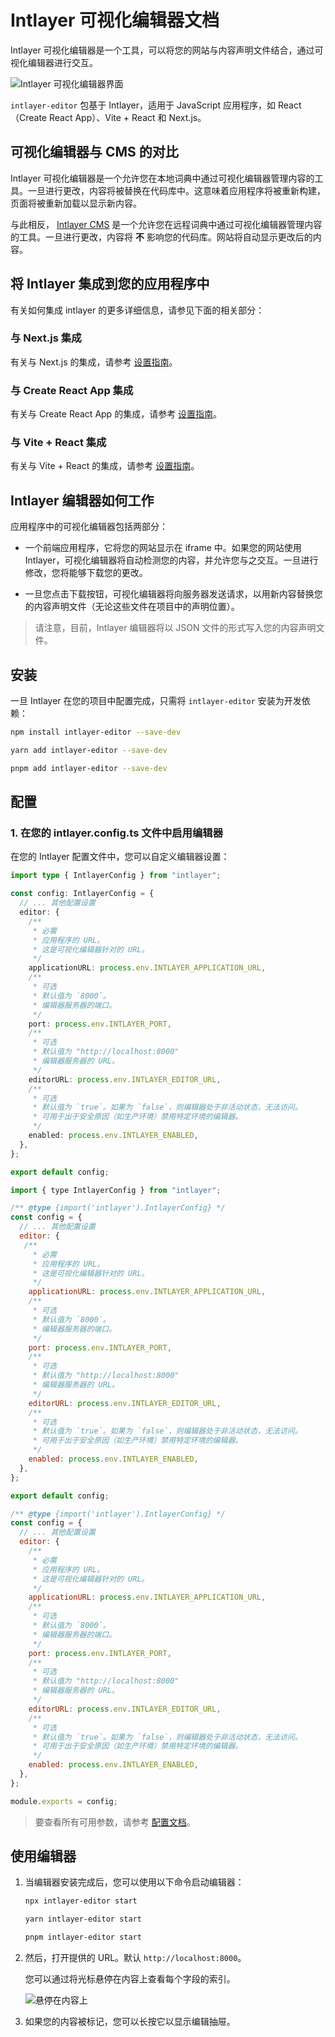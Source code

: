 # Intlayer 可视化编辑器文档

Intlayer 可视化编辑器是一个工具，可以将您的网站与内容声明文件结合，通过可视化编辑器进行交互。

![Intlayer 可视化编辑器界面](https://github.com/aymericzip/intlayer/blob/main/docs/assets/visual_editor.gif)

`intlayer-editor` 包基于 Intlayer，适用于 JavaScript 应用程序，如 React（Create React App）、Vite + React 和 Next.js。

## 可视化编辑器与 CMS 的对比

Intlayer 可视化编辑器是一个允许您在本地词典中通过可视化编辑器管理内容的工具。一旦进行更改，内容将被替换在代码库中。这意味着应用程序将被重新构建，页面将被重新加载以显示新内容。

与此相反， [Intlayer CMS](https://github.com/aymericzip/intlayer/blob/main/docs/zh/intlayer_CMS.md) 是一个允许您在远程词典中通过可视化编辑器管理内容的工具。一旦进行更改，内容将 **不** 影响您的代码库。网站将自动显示更改后的内容。

## 将 Intlayer 集成到您的应用程序中

有关如何集成 intlayer 的更多详细信息，请参见下面的相关部分：

### 与 Next.js 集成

有关与 Next.js 的集成，请参考 [设置指南](https://github.com/aymericzip/intlayer/blob/main/docs/zh/intlayer_with_nextjs_15.md)。

### 与 Create React App 集成

有关与 Create React App 的集成，请参考 [设置指南](https://github.com/aymericzip/intlayer/blob/main/docs/zh/intlayer_with_create_react_app.md)。

### 与 Vite + React 集成

有关与 Vite + React 的集成，请参考 [设置指南](https://github.com/aymericzip/intlayer/blob/main/docs/zh/intlayer_with_vite+react.md)。

## Intlayer 编辑器如何工作

应用程序中的可视化编辑器包括两部分：

- 一个前端应用程序，它将您的网站显示在 iframe 中。如果您的网站使用 Intlayer，可视化编辑器将自动检测您的内容，并允许您与之交互。一旦进行修改，您将能够下载您的更改。

- 一旦您点击下载按钮，可视化编辑器将向服务器发送请求，以用新内容替换您的内容声明文件（无论这些文件在项目中的声明位置）。

> 请注意，目前，Intlayer 编辑器将以 JSON 文件的形式写入您的内容声明文件。

## 安装

一旦 Intlayer 在您的项目中配置完成，只需将 `intlayer-editor` 安装为开发依赖：

```bash packageManager="npm"
npm install intlayer-editor --save-dev
```

```bash packageManager="yarn"
yarn add intlayer-editor --save-dev
```

```bash packageManager="pnpm"
pnpm add intlayer-editor --save-dev
```

## 配置

### 1. 在您的 intlayer.config.ts 文件中启用编辑器

在您的 Intlayer 配置文件中，您可以自定义编辑器设置：

```typescript fileName="intlayer.config.ts" codeFormat="typescript"
import type { IntlayerConfig } from "intlayer";

const config: IntlayerConfig = {
  // ... 其他配置设置
  editor: {
    /**
     * 必需
     * 应用程序的 URL。
     * 这是可视化编辑器针对的 URL。
     */
    applicationURL: process.env.INTLAYER_APPLICATION_URL,
    /**
     * 可选
     * 默认值为 `8000`。
     * 编辑器服务器的端口。
     */
    port: process.env.INTLAYER_PORT,
    /**
     * 可选
     * 默认值为 "http://localhost:8000"
     * 编辑器服务器的 URL。
     */
    editorURL: process.env.INTLAYER_EDITOR_URL,
    /**
     * 可选
     * 默认值为 `true`。如果为 `false`，则编辑器处于非活动状态，无法访问。
     * 可用于出于安全原因（如生产环境）禁用特定环境的编辑器。
     */
    enabled: process.env.INTLAYER_ENABLED,
  },
};

export default config;
```

```javascript fileName="intlayer.config.mjs" codeFormat="esm"
import { type IntlayerConfig } from "intlayer";

/** @type {import('intlayer').IntlayerConfig} */
const config = {
  // ... 其他配置设置
  editor: {
   /**
     * 必需
     * 应用程序的 URL。
     * 这是可视化编辑器针对的 URL。
     */
    applicationURL: process.env.INTLAYER_APPLICATION_URL,
    /**
     * 可选
     * 默认值为 `8000`。
     * 编辑器服务器的端口。
     */
    port: process.env.INTLAYER_PORT,
    /**
     * 可选
     * 默认值为 "http://localhost:8000"
     * 编辑器服务器的 URL。
     */
    editorURL: process.env.INTLAYER_EDITOR_URL,
    /**
     * 可选
     * 默认值为 `true`。如果为 `false`，则编辑器处于非活动状态，无法访问。
     * 可用于出于安全原因（如生产环境）禁用特定环境的编辑器。
     */
    enabled: process.env.INTLAYER_ENABLED,
  },
};

export default config;
```

```javascript fileName="intlayer.config.cjs" codeFormat="commonjs"
/** @type {import('intlayer').IntlayerConfig} */
const config = {
  // ... 其他配置设置
  editor: {
    /**
     * 必需
     * 应用程序的 URL。
     * 这是可视化编辑器针对的 URL。
     */
    applicationURL: process.env.INTLAYER_APPLICATION_URL,
    /**
     * 可选
     * 默认值为 `8000`。
     * 编辑器服务器的端口。
     */
    port: process.env.INTLAYER_PORT,
    /**
     * 可选
     * 默认值为 "http://localhost:8000"
     * 编辑器服务器的 URL。
     */
    editorURL: process.env.INTLAYER_EDITOR_URL,
    /**
     * 可选
     * 默认值为 `true`。如果为 `false`，则编辑器处于非活动状态，无法访问。
     * 可用于出于安全原因（如生产环境）禁用特定环境的编辑器。
     */
    enabled: process.env.INTLAYER_ENABLED,
  },
};

module.exports = config;
```

> 要查看所有可用参数，请参考 [配置文档](https://github.com/aymericzip/intlayer/blob/main/docs/zh/configuration.md)。

## 使用编辑器

1. 当编辑器安装完成后，您可以使用以下命令启动编辑器：

   ```bash packageManager="npm"
   npx intlayer-editor start
   ```

   ```bash packageManager="yarn"
   yarn intlayer-editor start
   ```

   ```bash packageManager="pnpm"
   pnpm intlayer-editor start
   ```

2. 然后，打开提供的 URL。默认 `http://localhost:8000`。

   您可以通过将光标悬停在内容上查看每个字段的索引。

   ![悬停在内容上](https://github.com/aymericzip/intlayer/blob/main/docs/assets/intlayer_editor_hover_content.png)

3. 如果您的内容被标记，您可以长按它以显示编辑抽屉。
